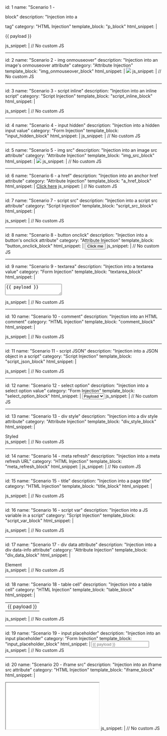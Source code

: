 <!-- scenario_01.yaml -->
id: 1
name: "Scenario 1 - <p> block"
description: "Injection into a <p> tag"
category: "HTML Injection"
template_block: "p_block"
html_snippet: |
  <p>{{ payload }}</p>
js_snippet: |
  // No custom JS

---
<!-- scenario_02.yaml -->
id: 2
name: "Scenario 2 - img onmouseover"
description: "Injection into an image's onmouseover attribute"
category: "Attribute Injection"
template_block: "img_onmouseover_block"
html_snippet: |
  <img src="#" onmouseover="{{ payload }}">
js_snippet: |
  // No custom JS

---
<!-- scenario_03.yaml -->
id: 3
name: "Scenario 3 - script inline"
description: "Injection into an inline script"
category: "Script Injection"
template_block: "script_inline_block"
html_snippet: |
  <script>
  {{ payload }}
  </script>
js_snippet: |
  // No custom JS

---
<!-- scenario_04.yaml -->
id: 4
name: "Scenario 4 - input hidden"
description: "Injection into a hidden input value"
category: "Form Injection"
template_block: "input_hidden_block"
html_snippet: |
  <input type="hidden" name="data" value="{{ payload }}">
js_snippet: |
  // No custom JS

---
<!-- scenario_05.yaml -->
id: 5
name: "Scenario 5 - img src"
description: "Injection into an image src attribute"
category: "Attribute Injection"
template_block: "img_src_block"
html_snippet: |
  <img src="{{ payload }}">
js_snippet: |
  // No custom JS

---
<!-- scenario_06.yaml -->
id: 6
name: "Scenario 6 - a href"
description: "Injection into an anchor href attribute"
category: "Attribute Injection"
template_block: "a_href_block"
html_snippet: |
  <a href="{{ payload }}">Click here</a>
js_snippet: |
  // No custom JS

---
<!-- scenario_07.yaml -->
id: 7
name: "Scenario 7 - script src"
description: "Injection into a script src attribute"
category: "Script Injection"
template_block: "script_src_block"
html_snippet: |
  <script src="{{ payload }}"></script>
js_snippet: |
  // No custom JS

---
<!-- scenario_08.yaml -->
id: 8
name: "Scenario 8 - button onclick"
description: "Injection into a button's onclick attribute"
category: "Attribute Injection"
template_block: "button_onclick_block"
html_snippet: |
  <button onclick="{{ payload }}">Click me</button>
js_snippet: |
  // No custom JS

---
<!-- scenario_09.yaml -->
id: 9
name: "Scenario 9 - textarea"
description: "Injection into a textarea value"
category: "Form Injection"
template_block: "textarea_block"
html_snippet: |
  <textarea>{{ payload }}</textarea>
js_snippet: |
  // No custom JS

---
<!-- scenario_10.yaml -->
id: 10
name: "Scenario 10 - comment"
description: "Injection into an HTML comment"
category: "HTML Injection"
template_block: "comment_block"
html_snippet: |
  <!-- {{ payload }} -->
js_snippet: |
  // No custom JS

---
<!-- scenario_11.yaml -->
id: 11
name: "Scenario 11 - script JSON"
description: "Injection into a JSON object in a script"
category: "Script Injection"
template_block: "script_json_block"
html_snippet: |
  <script>
  var obj = {"callback": "{{ payload }}"};
  </script>
js_snippet: |
  // No custom JS

---
<!-- scenario_12.yaml -->
id: 12
name: "Scenario 12 - select option"
description: "Injection into a select option value"
category: "Form Injection"
template_block: "select_option_block"
html_snippet: |
  <select><option value="{{ payload }}">Payload</option></select>
js_snippet: |
  // No custom JS

---
<!-- scenario_13.yaml -->
id: 13
name: "Scenario 13 - div style"
description: "Injection into a div style attribute"
category: "Attribute Injection"
template_block: "div_style_block"
html_snippet: |
  <div style="{{ payload }}">Styled</div>
js_snippet: |
  // No custom JS

---
<!-- scenario_14.yaml -->
id: 14
name: "Scenario 14 - meta refresh"
description: "Injection into a meta refresh URL"
category: "HTML Injection"
template_block: "meta_refresh_block"
html_snippet: |
  <meta http-equiv="refresh" content="1;url={{ payload }}">
js_snippet: |
  // No custom JS

---
<!-- scenario_15.yaml -->
id: 15
name: "Scenario 15 - title"
description: "Injection into a page title"
category: "HTML Injection"
template_block: "title_block"
html_snippet: |
  <title>{{ payload }}</title>
js_snippet: |
  // No custom JS

---
<!-- scenario_16.yaml -->
id: 16
name: "Scenario 16 - script var"
description: "Injection into a JS variable in a script"
category: "Script Injection"
template_block: "script_var_block"
html_snippet: |
  <script>
  var msg = "{{ payload }}";
  </script>
js_snippet: |
  // No custom JS

---
<!-- scenario_17.yaml -->
id: 17
name: "Scenario 17 - div data attribute"
description: "Injection into a div data-info attribute"
category: "Attribute Injection"
template_block: "div_data_block"
html_snippet: |
  <div data-info="{{ payload }}">Element</div>
js_snippet: |
  // No custom JS

---
<!-- scenario_18.yaml -->
id: 18
name: "Scenario 18 - table cell"
description: "Injection into a table cell"
category: "HTML Injection"
template_block: "table_block"
html_snippet: |
  <table><tr><td>{{ payload }}</td></tr></table>
js_snippet: |
  // No custom JS

---
<!-- scenario_19.yaml -->
id: 19
name: "Scenario 19 - input placeholder"
description: "Injection into an input placeholder"
category: "Form Injection"
template_block: "input_placeholder_block"
html_snippet: |
  <input placeholder="{{ payload }}">
js_snippet: |
  // No custom JS

---
<!-- scenario_20.yaml -->
id: 20
name: "Scenario 20 - iframe src"
description: "Injection into an iframe src attribute"
category: "HTML Injection"
template_block: "iframe_block"
html_snippet: |
  <iframe src="{{ payload }}"></iframe>
js_snippet: |
  // No custom JS